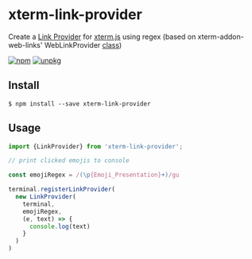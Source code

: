 # xterm-link-provider

Create a [Link Provider](https://github.com/xtermjs/xterm.js/blob/a73fe62b7aedcd331e01130b92d7e753bb5be55b/typings/xterm.d.ts#L1125) for [xterm.js](https://github.com/xtermjs/xterm.js/) using regex (based on xterm-addon-web-links' WebLinkProvider [class](https://github.com/xtermjs/xterm.js/blob/bd6676d3b6d5404e9cf46c3882f543de2fae963f/addons/xterm-addon-web-links/src/WebLinkProvider.ts))

[![npm](https://img.shields.io/npm/v/xterm-link-provider?style=for-the-badge)](https://www.npmjs.com/package/xterm-link-provider)
[![unpkg](https://img.shields.io/badge/dynamic/json?label=unpkg&query=$.version&url=https%3A%2F%2Funpkg.com%2Fxterm-link-provider%40latest%2Fpackage.json&style=for-the-badge&color=orange)](https://unpkg.com/xterm-link-provider@latest/)

## Install

```
$ npm install --save xterm-link-provider
```

## Usage

```js
import {LinkProvider} from 'xterm-link-provider';

// print clicked emojis to console

const emojiRegex = /(\p{Emoji_Presentation}+)/gu

terminal.registerLinkProvider(
  new LinkProvider(
    terminal,
    emojiRegex,
    (e, text) => {
      console.log(text)
    }
  )
)
```

